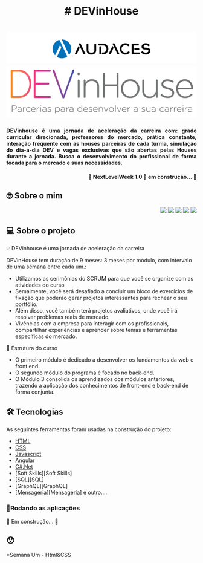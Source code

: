 <h1 align="center"> # DEVinHouse </h1>
<h1 align="center"><img src="./Assets/audaces.png"> <img src="./Assets/logo-dev-in-01.png"></h1>

<h4 align="justify">DEVinhouse é uma jornada de aceleração da carreira com: grade curricular direcionada, professores do mercado, prática constante, interação frequente com as houses parceiras de cada turma, simulação do dia-a-dia DEV e vagas exclusivas que são abertas pelas Houses durante a jornada. Busca o desenvolvimento do profissional de forma focada para o mercado e suas necessidades.
</h4>

<h4 align="right"> 
	🚧 NextLevelWeek 1.0 🚀 em construção... 🚧  
</h4>

## :nerd_face: Sobre o mim

<div align="right"> 
  <a href="https://www.youtube.com/channel/UCh2WUPuxwKy6RYN7SuDcPNQ" target="_blank"><img src="https://img.shields.io/badge/YouTube-FF0000?style=for-the-badge&logo=youtube&logoColor=white" target="_blank"></a>
  <a href="https://instagram.com/raphael8031" target="_blank"><img src="https://img.shields.io/badge/-Instagram-%23E4405F?style=for-the-badge&logo=instagram&logoColor=white" target="_blank"></a>
  <a href="https://discord.gg/Rh5QKzta" target="_blank"><img src="https://img.shields.io/badge/Discord-7289DA?style=for-the-badge&logo=discord&logoColor=white" target="_blank"></a> 
  <a href = "mailto:devone.r8@gmail.com"><img src="https://img.shields.io/badge/-Gmail-%23333?style=for-the-badge&logo=gmail&logoColor=white" target="_blank"></a>
  <a href="https://www.linkedin.com/in/raphaelmcarvalho/" target="_blank"><img src="https://img.shields.io/badge/-LinkedIn-%230077B5?style=for-the-badge&logo=linkedin&logoColor=white" target="_blank"></a> 
</div>

## 💻 Sobre o projeto

💡 DEVinhouse é uma jornada de aceleração da carreira

DEVinHouse tem duração de 9 meses: 3 meses por módulo, com intervalo de uma semana entre cada um.:
- Utilizamos as cerimônias do SCRUM para que você se organize com as atividades do curso
- Semalmente, você será desafiado a concluir um bloco de exercícios de fixação que poderão gerar projetos interessantes para rechear o seu portfólio.
- Além disso, você também terá projetos avaliativos, onde você irá resolver problemas reais de mercado.
- Vivências com a empresa para interagir com os profissionais, compartilhar experiências e aprender sobre temas e ferramentas específicas do mercado.

 🚀 Estrutura do curso
  - O primeiro módulo é dedicado a desenvolver os fundamentos da web e front end. 
  - O segundo módulo do programa é focado no back-end. 
  - O Módulo 3 consolida os aprendizados dos módulos anteriores, trazendo a aplicação dos conhecimentos de front-end e back-end de forma conjunta.  

## 🛠 Tecnologias

As seguintes ferramentas foram usadas na construção do projeto:

- [HTML][expo]
- [CSS][CSS]
- [Javascript][nodejs]
- [Angular][Angular]
- [C#.Net][.Net]
- [Soft Skills][Soft Skills]
- [SQL][SQL]
- [GraphQL][GraphQL]
- [Mensageria][Mensageria]
e outro....

### 📱Rodando as aplicações 

🚧 Em construção... 🚧

## 😯 

*Semana Um - Html&CSS

[nodejs]: https://nodejs.org/
[CSS]: https://developer.mozilla.org/pt-BR/docs/Web/CSS
[expo]: https://expo.io/
[Angular]: https://angular.io/
[.net]: https://learn.microsoft.com/pt-br/dotnet/csharp/
